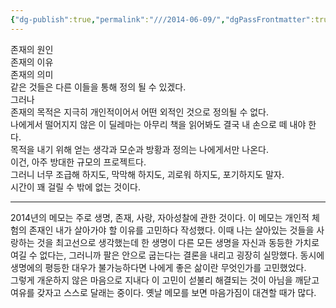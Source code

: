 ```yaml
---
{"dg-publish":true,"permalink":"///2014-06-09/","dgPassFrontmatter":true}
---
```



존재의 원인  
존재의 이유  
존재의 의미  
같은 것들은 다른 이들을 통해 정의 될 수 있겠다.  
그러나  
존재의 목적은 지극히 개인적이어서 어떤 외적인 것으로 정의될 수 없다.  
나에게서 떨어지지 않은 이 딜레마는 아무리 책을 읽어봐도 결국 내 손으로 떼 내야 한다.  
목적을 내기 위해 얻는 생각과 모순과 방황과 정의는 나에게서만 나온다.  
이건, 아주 방대한 규모의 프로젝트다.  
그러니 너무 조급해 하지도, 막막해 하지도, 괴로워 하지도, 포기하지도 말자.  
시간이 꽤 걸릴 수 밖에 없는 것이다.  
  

---

  
2014년의 메모는 주로 생명, 존재, 사랑, 자아성찰에 관한 것이다. 이 메모는 개인적 체험의 존재인 내가 살아가야 할 이유를 고민하다 작성했다. 이때 나는 살아있는 것들을 사랑하는 것을 최고선으로 생각했는데 한 생명이 다른 모든 생명을 자신과 동등한 가치로 여길 수 없다는, 그러니까 팔은 안으로 굽는다는 결론을 내리고 굉장히 실망했다. 동시에 생명에의 평등한 대우가 불가능하다면 나에게 좋은 삶이란 무엇인가를 고민했었다.  
그렇게 개운하지 않은 마음으로 지내다 이 고민이 섣불리 해결되는 것이 아님을 깨닫고 여유를 갖자고 스스로 달래는 중이다. 옛날 메모를 보면 마음가짐이 대견할 때가 많다.